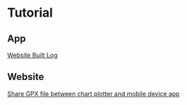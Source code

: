 # Tutorial

## App 

[Website Built Log](website-built-log.md)


## Website

[Share GPX file between chart plotter and mobile device app](share-gpx-file-between-chart-plotter-and-mobile-device-app.md)
